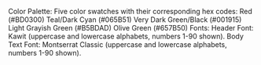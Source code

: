 Color Palette: Five color swatches with their corresponding hex codes:
Red (#BD0300)
Teal/Dark Cyan (#065B51)
Very Dark Green/Black (#001915)
Light Grayish Green (#B5BDAD)
Olive Green (#657B50)
Fonts:
Header Font: Kawit (uppercase and lowercase alphabets, numbers 1-90 shown).
Body Text Font: Montserrat Classic (uppercase and lowercase alphabets, numbers 1-90 shown).


